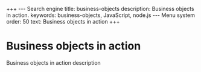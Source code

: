 +++
--- Search engine
title:        business-objects
description:  Business objects in action.
keywords:     business-objects, JavaScript, node.js
--- Menu system
order:        50
text:         Business objects in action
+++

# Business objects in action

Business objects in action description
